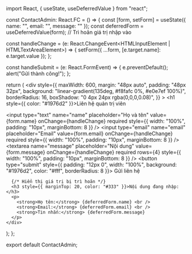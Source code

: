 import React, { useState, useDeferredValue } from "react";

const ContactAdmin: React.FC = () => {
  const [form, setForm] = useState({ name: "", email: "", message: "" });
  const deferredForm = useDeferredValue(form); // Trì hoãn giá trị nhập vào

  const handleChange = (e: React.ChangeEvent<HTMLInputElement | HTMLTextAreaElement>) => {
    setForm({ ...form, [e.target.name]: e.target.value });
  };

  const handleSubmit = (e: React.FormEvent) => {
    e.preventDefault();
    alert("Gửi thành công!");
  };

  return (
    <div
      style={{
        maxWidth: 600,
        margin: "48px auto",
        padding: "48px 32px",
        background: "linear-gradient(135deg, #f8fafc 0%, #e0e7ef 100%)",
        borderRadius: 16,
        boxShadow: "0 4px 24px rgba(0,0,0,0.08)",
      }}
    >
      <h1 style={{ color: "#1976d2" }}>Liên hệ quản trị viên</h1>
      <form onSubmit={handleSubmit}>
        <input
          type="text"
          name="name"
          placeholder="Họ và tên"
          value={form.name}
          onChange={handleChange}
          required
          style={{ width: "100%", padding: "10px", marginBottom: 8 }}
        />
        <input
          type="email"
          name="email"
          placeholder="Email"
          value={form.email}
          onChange={handleChange}
          required
          style={{ width: "100%", padding: "10px", marginBottom: 8 }}
        />
        <textarea
          name="message"
          placeholder="Nội dung"
          value={form.message}
          onChange={handleChange}
          required
          rows={4}
          style={{ width: "100%", padding: "10px", marginBottom: 8 }}
        />
        <button type="submit" style={{ padding: "12px 0", width: "100%", background: "#1976d2", color: "#fff", borderRadius: 8 }}>
          Gửi liên hệ
        </button>
      </form>

      {/* Hiển thị giá trị bị trì hoãn */}
      <h3 style={{ marginTop: 20, color: "#333" }}>Nội dung đang nhập:</h3>
      <p>
        <strong>Họ tên:</strong> {deferredForm.name} <br />
        <strong>Email:</strong> {deferredForm.email} <br />
        <strong>Tin nhắn:</strong> {deferredForm.message}
      </p>
    </div>
  );
};

export default ContactAdmin;

